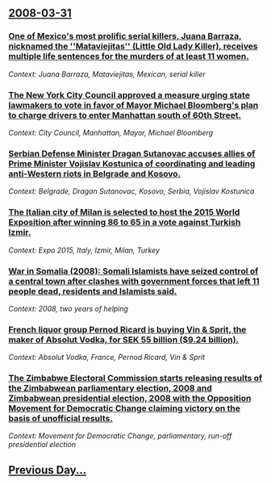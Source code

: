 ## [2008-03-31](/news/2008/03/31/index.md)

### [ One of Mexico's most prolific serial killers, Juana Barraza, nicknamed the ''Mataviejitas'' (Little Old Lady Killer), receives multiple life sentences for the murders of at least 11 women. ](/news/2008/03/31/one-of-mexico-s-most-prolific-serial-killers-juana-barraza-nicknamed-the-mataviejitas-little-old-lady-killer-receives-multiple-lif.md)
_Context: Juana Barraza, Mataviejitas, Mexican, serial killer_

### [ The New York City Council approved a measure urging state lawmakers to vote in favor of Mayor Michael Bloomberg's plan to charge drivers to enter Manhattan south of 60th Street. ](/news/2008/03/31/the-new-york-city-council-approved-a-measure-urging-state-lawmakers-to-vote-in-favor-of-mayor-michael-bloomberg-s-plan-to-charge-drivers-to.md)
_Context: City Council, Manhattan, Mayor, Michael Bloomberg_

### [ Serbian Defense Minister Dragan Sutanovac accuses allies of Prime Minister Vojislav Kostunica of coordinating and leading anti-Western riots in Belgrade and Kosovo. ](/news/2008/03/31/serbian-defense-minister-dragan-a-utanovac-accuses-allies-of-prime-minister-vojislav-koa-tunica-of-coordinating-and-leading-anti-western-ri.md)
_Context: Belgrade, Dragan Sutanovac, Kosovo, Serbia, Vojislav Kostunica_

### [ The Italian city of Milan is selected to host the 2015 World Exposition after winning 86 to 65 in a vote against Turkish Izmir. ](/news/2008/03/31/the-italian-city-of-milan-is-selected-to-host-the-2015-world-exposition-after-winning-86-to-65-in-a-vote-against-turkish-adegzmir.md)
_Context: Expo 2015, Italy, Izmir, Milan, Turkey_

### [ War in Somalia (2008): Somali Islamists have seized control of a central town after clashes with government forces that left 11 people dead, residents and Islamists said. ](/news/2008/03/31/war-in-somalia-2008-somali-islamists-have-seized-control-of-a-central-town-after-clashes-with-government-forces-that-left-11-people-dead.md)
_Context: 2008, two years of helping_

### [ French liquor group Pernod Ricard is buying Vin & Sprit, the maker of Absolut Vodka, for SEK 55 billion ($9.24 billion). ](/news/2008/03/31/french-liquor-group-pernod-ricard-is-buying-vin-sprit-the-maker-of-absolut-vodka-for-sek-55-billion-9-24-billion.md)
_Context: Absolut Vodka, France, Pernod Ricard, Vin & Sprit_

### [ The Zimbabwe Electoral Commission starts releasing results of the Zimbabwean parliamentary election, 2008 and Zimbabwean presidential election, 2008 with the Opposition Movement for Democratic Change claiming victory on the basis of unofficial results. ](/news/2008/03/31/the-zimbabwe-electoral-commission-starts-releasing-results-of-the-zimbabwean-parliamentary-election-2008-and-zimbabwean-presidential-elect.md)
_Context: Movement for Democratic Change, parliamentary, run-off presidential election_

## [Previous Day...](/news/2008/03/30/index.md)


